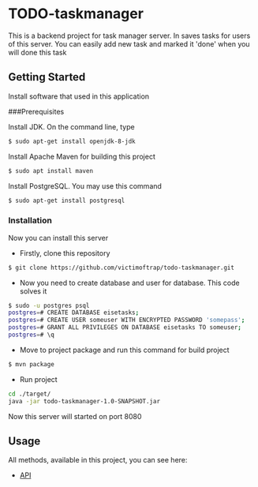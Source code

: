 # TODO-taskmanager

This is a backend project for task manager server. In saves tasks for users of this server.
You can easily add new task and marked it 'done' when you will done this task

## Getting Started

Install software that used in this application 

###Prerequisites

Install JDK. On the command line, type

```bash
$ sudo apt-get install openjdk-8-jdk
```

Install Apache Maven for building this project

```bash
$ sudo apt install maven
```

Install PostgreSQL. You may use this command

```bash
$ sudo apt-get install postgresql
```

### Installation

Now you can install this server

- Firstly, clone this repository

```bash
$ git clone https://github.com/victimoftrap/todo-taskmanager.git
```

- Now you need to create database and user for database. This code solves it

```bash
$ sudo -u postgres psql
postgres=# CREATE DATABASE eisetasks;
postgres=# CREATE USER someuser WITH ENCRYPTED PASSWORD 'somepass';
postgres=# GRANT ALL PRIVILEGES ON DATABASE eisetasks TO someuser;
postgres=# \q
```

- Move to project package and run this command for build project

```bash
$ mvn package
```

- Run project

```bash
cd ./target/
java -jar todo-taskmanager-1.0-SNAPSHOT.jar
```

Now this server will started on port 8080

## Usage

All methods, available in this project, you can see here:
- [API](https://app.swaggerhub.com/apis-docs/pawlaz/base-web-development-restfull-task-manager/6.0.0)